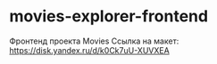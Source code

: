 # movies-explorer-frontend
Фронтенд проекта Movies
Ссылка на макет: 
https://disk.yandex.ru/d/k0Ck7uU-XUVXEA
